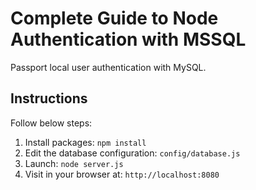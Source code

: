 # Complete Guide to Node Authentication with MSSQL

Passport local user authentication with MySQL.

## Instructions

Follow below steps:

1. Install packages: `npm install`
1. Edit the database configuration: `config/database.js`
1. Launch: `node server.js`
1. Visit in your browser at: `http://localhost:8080`
